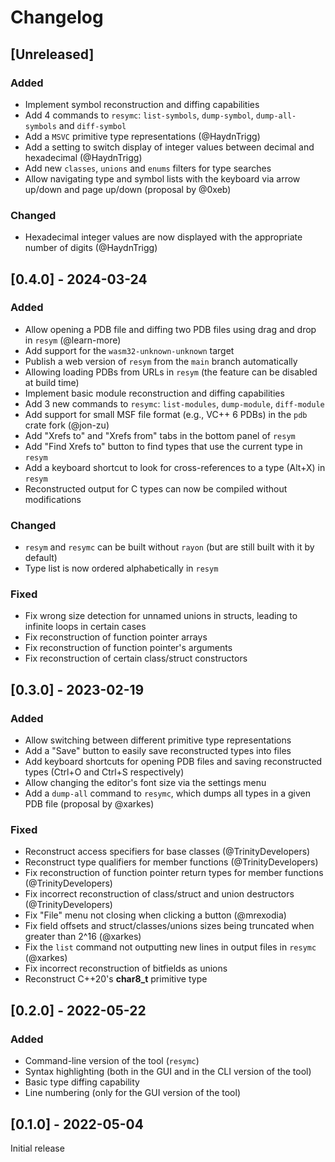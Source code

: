 # Changelog

## [Unreleased]

### Added

- Implement symbol reconstruction and diffing capabilities
- Add 4 commands to `resymc`: `list-symbols`, `dump-symbol`, `dump-all-symbols` and `diff-symbol`
- Add a `MSVC` primitive type representations (@HaydnTrigg)
- Add a setting to switch display of integer values between decimal and hexadecimal (@HaydnTrigg)
- Add new `classes`, `unions` and `enums` filters for type searches
- Allow navigating type and symbol lists with the keyboard via arrow up/down and page up/down (proposal by @0xeb)

### Changed

- Hexadecimal integer values are now displayed with the appropriate number of digits (@HaydnTrigg)

## [0.4.0] - 2024-03-24

### Added

- Allow opening a PDB file and diffing two PDB files using drag and drop in `resym` (@learn-more)
- Add support for the `wasm32-unknown-unknown` target
- Publish a web version of `resym` from the `main` branch automatically
- Allowing loading PDBs from URLs in `resym` (the feature can be disabled at build time)
- Implement basic module reconstruction and diffing capabilities
- Add 3 new commands to `resymc`: `list-modules`, `dump-module`, `diff-module`
- Add support for small MSF file format (e.g., VC++ 6 PDBs) in the `pdb` crate fork (@jon-zu)
- Add "Xrefs to" and "Xrefs from" tabs in the bottom panel of `resym`
- Add "Find Xrefs to" button to find types that use the current type in `resym`
- Add a keyboard shortcut to look for cross-references to a type (Alt+X) in `resym`
- Reconstructed output for C types can now be compiled without modifications

### Changed

- `resym` and `resymc` can be built without `rayon` (but are still built with it by default)
- Type list is now ordered alphabetically in `resym`

### Fixed

- Fix wrong size detection for unnamed unions in structs, leading to infinite loops in certain cases
- Fix reconstruction of function pointer arrays
- Fix reconstruction of function pointer's arguments
- Fix reconstruction of certain class/struct constructors

## [0.3.0] - 2023-02-19

### Added

- Allow switching between different primitive type representations
- Add a "Save" button to easily save reconstructed types into files
- Add keyboard shortcuts for opening PDB files and saving reconstructed types (Ctrl+O and Ctrl+S respectively)
- Allow changing the editor's font size via the settings menu
- Add a `dump-all` command to `resymc`, which dumps all types in a given PDB file (proposal by @xarkes)

### Fixed

- Reconstruct access specifiers for base classes (@TrinityDevelopers)
- Reconstruct type qualifiers for member functions (@TrinityDevelopers)
- Fix reconstruction of function pointer return types for member functions (@TrinityDevelopers)
- Fix incorrect reconstruction of class/struct and union destructors (@TrinityDevelopers)
- Fix "File" menu not closing when clicking a button (@mrexodia)
- Fix field offsets and struct/classes/unions sizes being truncated when greater than 2^16 (@xarkes)
- Fix the `list` command not outputting new lines in output files in `resymc` (@xarkes)
- Fix incorrect reconstruction of bitfields as unions
- Reconstruct C++20's **char8_t** primitive type

## [0.2.0] - 2022-05-22

### Added

- Command-line version of the tool (`resymc`)
- Syntax highlighting (both in the GUI and in the CLI version of the tool)
- Basic type diffing capability
- Line numbering (only for the GUI version of the tool)

## [0.1.0] - 2022-05-04

Initial release
